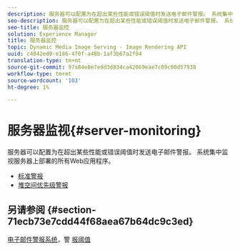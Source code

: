 ```yaml
---
description: 服务器可以配置为在超出某些性能或错误阈值时发送电子邮件警报。 系统集中监视服务器上部署的所有Web应用程序。
seo-description: 服务器可以配置为在超出某些性能或错误阈值时发送电子邮件警报。 系统集中监视服务器上部署的所有Web应用程序。
seo-title: 服务器监控
solution: Experience Manager
title: 服务器监控
topic: Dynamic Media Image Serving - Image Rendering API
uuid: c4042ed9-e186-4f0f-a48b-1af3b67a2f04
translation-type: tm+mt
source-git-commit: 97a84e8e7edd3d834ca42069eae7c09c00d57938
workflow-type: tm+mt
source-wordcount: '103'
ht-degree: 1%

---
```



# 服务器监视{#server-monitoring}

服务器可以配置为在超出某些性能或错误阈值时发送电子邮件警报。 系统集中监视服务器上部署的所有Web应用程序。

* [标准警报](r-standard-alerts.md)
* [堆空间优先级警报](c-heap-space-priority-alert.md)

## 另请参阅 {#section-71ecb73e7cdd44f68aea67b64dc9c3ed}

[电子邮件警报系统](../../../../is-api/image-serving-api-ref/c-configuration-and-administration/c-server-settings/r-monitoring-and-alerting-system.md#reference-4b604b5f8b014ecca89cf55d8ebb2d39)，警 [报阈值](../../../../is-api/image-serving-api-ref/c-configuration-and-administration/c-server-settings/r-alert-thresholds.md#reference-a77d3f92f456419a878bf18782d38922)
